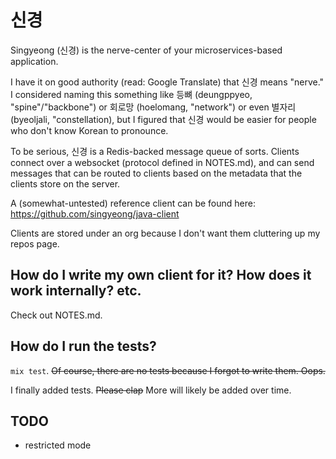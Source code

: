 # 신경

Singyeong (신경) is the nerve-center of your microservices-based application. 

I have it on good authority (read: Google Translate) that 신경 means "nerve." I
considered naming this something like 등뼈 (deungppyeo, "spine"/"backbone") or 
회로망 (hoelomang, "network") or even 별자리 (byeoljali, "constellation), but I 
figured that 신경 would be easier for people who don't know Korean to pronounce.

To be serious, 신경 is a Redis-backed message queue of sorts. Clients connect 
over a websocket (protocol defined in NOTES.md), and can send messages that can
be routed to clients based on the metadata that the clients store on the 
server.

A (somewhat-untested) reference client can be found here: 
https://github.com/singyeong/java-client

Clients are stored under an org because I don't want them cluttering up my 
repos page. 

## How do I write my own client for it? How does it work internally? etc.

Check out NOTES.md.

## How do I run the tests?

`mix test`. ~~Of course, there are no tests because I forgot to write
them. Oops.~~

I finally added tests. ~~Please clap~~ More will likely be added over time.

## TODO

- restricted mode